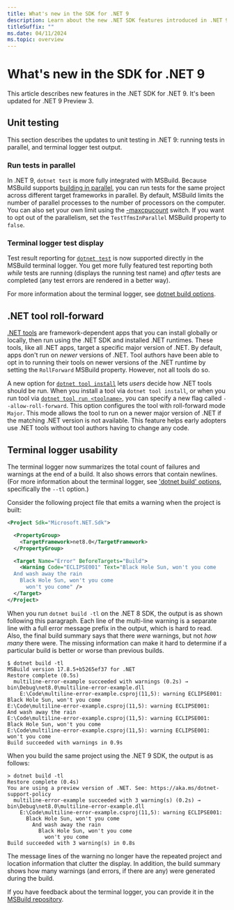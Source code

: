 ```yaml
---
title: What's new in the SDK for .NET 9
description: Learn about the new .NET SDK features introduced in .NET 9.
titleSuffix: ""
ms.date: 04/11/2024
ms.topic: overview
---
```

# What's new in the SDK for .NET 9

This article describes new features in the .NET SDK for .NET 9. It's been updated for .NET 9 Preview 3.

## Unit testing

This section describes the updates to unit testing in .NET 9: running tests in parallel, and terminal logger test output.

### Run tests in parallel

In .NET 9, `dotnet test` is more fully integrated with MSBuild. Because MSBuild supports [building in parallel](/visualstudio/msbuild/building-multiple-projects-in-parallel-with-msbuild), you can run tests for the same project across different target frameworks in parallel. By default, MSBuild limits the number of parallel processes to the number of processors on the computer. You can also set your own limit using the [-maxcpucount](/visualstudio/msbuild/building-multiple-projects-in-parallel-with-msbuild#-maxcpucount-switch) switch. If you want to opt out of the parallelism, set the `TestTfmsInParallel` MSBuild property to `false`.

### Terminal logger test display

Test result reporting for [`dotnet test`](../../tools/dotnet-test.md) is now supported directly in the MSBuild terminal logger. You get more fully featured test reporting both *while* tests are running (displays the running test name) and *after* tests are completed (any test errors are rendered in a better way).

For more information about the terminal logger, see [dotnet build options](../../tools/dotnet-build.md#options).

## .NET tool roll-forward

[.NET tools](../../tools/global-tools.md) are framework-dependent apps that you can install globally or locally, then run using the .NET SDK and installed .NET runtimes. These tools, like all .NET apps, target a specific major version of .NET. By default, apps don't run on *newer* versions of .NET. Tool authors have been able to opt in to running their tools on newer versions of the .NET runtime by setting the `RollForward` MSBuild property. However, not all tools do so.

A new option for [`dotnet tool install`](../../tools/dotnet-tool-install.md) lets *users* decide how .NET tools should be run. When you install a tool via `dotnet tool install`, or when you run tool via [`dotnet tool run <toolname>`](../../tools/dotnet-tool-run.md), you can specify a new flag called `--allow-roll-forward`. This option configures the tool with roll-forward mode `Major`. This mode allows the tool to run on a newer major version of .NET if the matching .NET version is not available. This feature helps early adopters use .NET tools without tool authors having to change any code.

## Terminal logger usability

The terminal logger now summarizes the total count of failures and warnings at the end of a build. It also shows errors that contain newlines. (For more information about the terminal logger, see ['dotnet build' options](../../../tools/dotnet-build.md#options), specifically the `--tl` option.)

Consider the following project file that emits a warning when the project is built:

```xml
<Project Sdk="Microsoft.NET.Sdk">

  <PropertyGroup>
    <TargetFramework>net8.0</TargetFramework>
  </PropertyGroup>

  <Target Name="Error" BeforeTargets="Build">
    <Warning Code="ECLIPSE001" Text="Black Hole Sun, won't you come
  And wash away the rain
    Black Hole Sun, won't you come
      won't you come" />
  </Target>
</Project>
```

When you run `dotnet build -tl` on the .NET 8 SDK, the output is as shown following this paragraph. Each line of the multi-line warning is a separate line with a full error message prefix in the output, which is hard to read. Also, the final build summary says that there *were* warnings, but not *how many* there were. The missing information can make it hard to determine if a particular build is better or worse than previous builds.

```terminal
$ dotnet build -tl
MSBuild version 17.8.5+b5265ef37 for .NET
Restore complete (0.5s)
  multiline-error-example succeeded with warnings (0.2s) → bin\Debug\net8.0\multiline-error-example.dll
    E:\Code\multiline-error-example.csproj(11,5): warning ECLIPSE001: Black Hole Sun, won't you come
E:\Code\multiline-error-example.csproj(11,5): warning ECLIPSE001:   And wash away the rain
E:\Code\multiline-error-example.csproj(11,5): warning ECLIPSE001:     Black Hole Sun, won't you come
E:\Code\multiline-error-example.csproj(11,5): warning ECLIPSE001:       won't you come
Build succeeded with warnings in 0.9s
```

When you build the same project using the .NET 9 SDK, the output is as follows:

```terminal
> dotnet build -tl
Restore complete (0.4s)
You are using a preview version of .NET. See: https://aka.ms/dotnet-support-policy
  multiline-error-example succeeded with 3 warning(s) (0.2s) → bin\Debug\net8.0\multiline-error-example.dll
    E:\Code\multiline-error-example.csproj(11,5): warning ECLIPSE001:
      Black Hole Sun, won't you come
        And wash away the rain
          Black Hole Sun, won't you come
            won't you come
Build succeeded with 3 warning(s) in 0.8s
```

The message lines of the warning no longer have the repeated project and location information that clutter the display. In addition, the build summary shows how many warnings (and errors, if there are any) were generated during the build.

If you have feedback about the terminal logger, you can provide it in the [MSBuild repository](https://github.com/dotnet/msbuild/issues).
